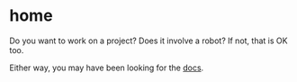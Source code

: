 # home
Do you want to work on a project? Does it involve a robot? If not, that is OK too.

Either way, you may have been looking for the [docs](https://github.com/thillRobot/docs/blob/master/README.md).
